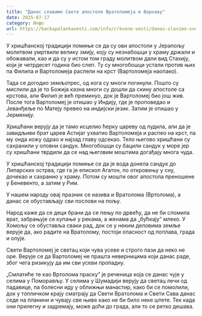 ```yaml
---
title: "Данас славимо Свете апостоле Вратоломеја и Варнаву"
date: 2025-07-17
category: Инфо
url: https://backapalankavesti.com/info/crkvene-vesti/danas-slavimo-svete-apostole-vratolomeja-i-varnavu/
---
```


У хришћанској традицији помиње се да су ови апостоли у Јерапољу молитвом умртвили велику змију, коју су незнабошци у храму држали и обожавали, као и да су у истом том граду молитвом дали вид Стахију, који је четрдесет година био слеп. Ту су многобошци устали против њих па Филипа и Вартоломеја распели на крст (Вартоломеја наопако).

Тада се догодио земљотрес, од кога су многи погинули. Пошто су мислили да је то Божија казна многи су дошли да скину апостоле са крстова, али Филип је већ преминуо, док је Вартоломеј био још жив. После тога Вартоломеј је отишао у Индију, где је проповедао и Јеванђеље по Матеју превео на индијски језик. Затим је отишао у Јерменију.

Хришћани верују да је тамо исцелио ћерку цареву од лудила, али да је завидљиви брат царев Астијаг ухватио Вартоломеја и распео на крст, па му онда кожу одрао и најзад главу одсекао. Тело његово хришћани су сахранили у оловни сандук. Многобошци су бацили сандук у море јер су хришћани тврдили да се над његовим моштима догађају многа чуда.

У хришћанској традицији помиње се да је вода донела сандук до Липарских острва, где га је епископ Агатон, по откровењу у сну, дочекао и сахранио у храму. Потом су мошти овог апостола преношене у Беневенто, а затим у Рим.

У нашем народу овај празник се назива и Вратолома (Вртолома), а данас се обустављају сви послови на пољу.

Народ каже да се деци брани да се пењу по дрвећу, да не би сломила врат, забрањује се купање у рекама, а женама да „бућкају“ млеко. У Хомољу се обуставља сваки рад, док се у неким деловима земље верује да, ако радите на Вратолому, постоји опасност од поплава, града и олује.

Свети Вартоломеј је светац који чува усеве и строго пази да неко не оре. Верује се да Вартоломеј не прашта неверницима који данас раде, због чега ризикују да им сви усеви пропадну.

„Смлатиће те као Вртолома праску“ је реченица која се данас чује у селима у Поморављу. У селима у Шумадији верују да светац лечи од падавице, па болесни иду у оближњи манастир, како би се помолили, док у топличком крају сматрају да Свети Вратолома и Свети Сава данас седе на планини и чувају све њиве како не би било неке штете. Тек када они прилегну и задремају, може доћи до града, али то се ретко дешава.
